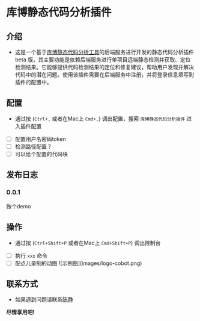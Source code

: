 # 库博静态代码分析插件

## 介绍

* 这是一个基于[库博静态代码分析工具]的后端服务进行开发的静态代码分析插件 beta 版，其主要功能是依赖后端服务进行单项目远端静态检测并获取、定位检测结果。它能够提供代码检测结果的定位和修复建议，帮助用户发现并解决代码中的潜在问题。使用该插件需要在后端服务中注册，并将登录信息填写到插件的配置中。

[库博静态代码分析工具]:http://192.168.1.43:50180/cobot-sast-buss/cobot-sast-web

## 配置

* 通过按 (`Ctrl+,` 或者在Mac上 `Cmd+,`) 调出配置，搜索 `库博静态代码分析插件` 进入插件配置
* [ ] 配置用户名密码token
* [ ] 检测路径配置？
* [ ] 可以给个配置的代码块

## 发布日志

### 0.0.1

做个demo

## 操作

* 通过按 (`Ctrl+Shift+P` 或者在Mac上 `Cmd+Shift+P`) 调出控制台
* [ ] 执行 `xxx` 命令
* [ ] 配点儿录制的动图 \!\[示例图\]\(images/logo-cobot.png\)

## 联系方式

* 如果遇到问题请联系[陈静](mailto:chenjing@beidasoft.com)

**尽情享用吧!**

